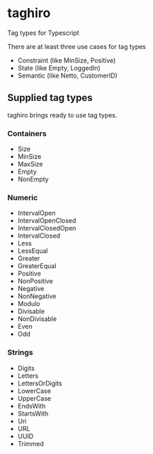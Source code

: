 # taghiro

Tag types for Typescript

There are at least three use cases for tag types

- Constraint (like MinSize, Positive)
- State (like Empty, LoggedIn)
- Semantic (like Netto, CustomerID)

## Supplied tag types

taghiro brings ready to use tag types.

### Containers

- Size
- MinSize
- MaxSize
- Empty
- NonEmpty

### Numeric

- IntervalOpen
- IntervalOpenClosed
- IntervalClosedOpen
- IntervalClosed
- Less
- LessEqual
- Greater
- GreaterEqual
- Positive
- NonPositive
- Negative
- NonNegative
- Modulo
- Divisable
- NonDivisable
- Even
- Odd

### Strings

- Digits
- Letters
- LettersOrDigits
- LowerCase
- UpperCase
- EndsWith
- StartsWith
- Uri
- URL
- UUID
- Trimmed
